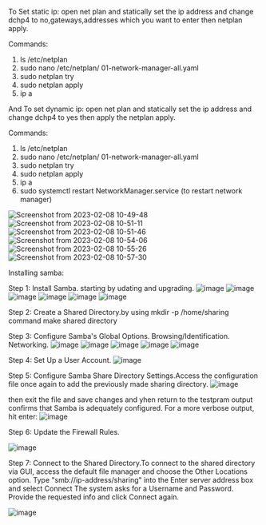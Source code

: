 To Set static ip:
open net plan and statically set the ip address and change dchp4 to no,gateways,addresses which you want to enter then netplan apply.

Commands: 
1) ls /etc/netplan
2) sudo nano /etc/netplan/ 01-network-manager-all.yaml
3) sudo netplan try
4) sudo netplan apply
5) ip a

And To set dynamic ip:
open net plan and statically set the ip address and change dchp4 to yes then apply the netplan apply.

Commands:
1) ls /etc/netplan
2) sudo nano /etc/netplan/ 01-network-manager-all.yaml
3) sudo netplan try
4) sudo netplan apply
5) ip a
6) sudo systemctl restart NetworkManager.service (to restart network manager)

![Screenshot from 2023-02-08 10-49-48](https://user-images.githubusercontent.com/94800480/217448050-f3c811a7-cf31-4021-950f-19ecdf539858.png)
![Screenshot from 2023-02-08 10-51-11](https://user-images.githubusercontent.com/94800480/217448207-4e10b5bf-6048-41f5-b209-41e2fa95d860.png)
![Screenshot from 2023-02-08 10-51-46](https://user-images.githubusercontent.com/94800480/217448212-5d9f2b29-4f5d-4a2a-a6f3-caaac5b1e5a7.png)
![Screenshot from 2023-02-08 10-54-06](https://user-images.githubusercontent.com/94800480/217448218-27a50e27-0449-486c-acde-6d6273e781c7.png)
![Screenshot from 2023-02-08 10-55-26](https://user-images.githubusercontent.com/94800480/217448222-da6bacf3-6a38-4a87-952e-6d28e31d569b.png)
![Screenshot from 2023-02-08 10-57-30](https://user-images.githubusercontent.com/94800480/217448225-4166950e-3d25-4e3e-814e-72992ba2bdaf.png)

Installing samba:

Step 1: Install Samba. starting by udating and upgrading.
![image](https://user-images.githubusercontent.com/94800480/218275355-7e1af86e-5503-433e-9120-b9cc6343331c.png)
![image](https://user-images.githubusercontent.com/94800480/218275362-23ea161f-3439-4fd3-a527-a140e228bbb9.png)
![image](https://user-images.githubusercontent.com/94800480/218275364-e5e79f4f-b0df-4592-adad-1df04a77c461.png)
![image](https://user-images.githubusercontent.com/94800480/218275371-21585886-90ed-469c-b851-c0042b9f480b.png)
![image](https://user-images.githubusercontent.com/94800480/218275374-e254e669-3675-4ccf-b1b4-59b3e7878470.png)
![image](https://user-images.githubusercontent.com/94800480/218275382-8f93e89a-a2b5-439d-b0ce-bf4931ae5007.png)


Step 2: Create a Shared Directory.by using mkdir -p /home/sharing command make shared directory

Step 3: Configure Samba's Global Options. Browsing/Identification. Networking.
![image](https://user-images.githubusercontent.com/94800480/218275403-83a7ef19-f21b-4961-a97a-48e7a1c57c5e.png)
![image](https://user-images.githubusercontent.com/94800480/218275406-b1324ee3-a8f8-41bd-accd-597aff2ecb14.png)
![image](https://user-images.githubusercontent.com/94800480/218275410-6ffd7765-09ea-433a-a793-988ed6833890.png)
![image](https://user-images.githubusercontent.com/94800480/218275418-de1d80dd-d1ba-4396-8bd2-a1a472d13648.png)
![image](https://user-images.githubusercontent.com/94800480/218275422-a530f58b-3270-42ee-b088-9767dbf05eab.png)

Step 4: Set Up a User Account.
![image](https://user-images.githubusercontent.com/94800480/218275429-1942137d-b1d1-4cf3-ad7c-d563c313e869.png)

Step 5: Configure Samba Share Directory Settings.Access the configuration file once again to add the previously made sharing directory.
![image](https://user-images.githubusercontent.com/94800480/218275243-3cf40567-2af6-411d-975f-59e1b7be16ff.png)

then exit the file and save changes and yhen return to the testpram output confirms that Samba is adequately configured. For a more verbose output, hit enter:
![image](https://user-images.githubusercontent.com/94800480/218275440-2d9decf5-7c1c-4335-bbb8-d36ef7e84331.png)

Step 6: Update the Firewall Rules.

![image](https://user-images.githubusercontent.com/94800480/218275444-51d1441f-c1a3-4a81-82d0-7e3b717661a2.png)

Step 7: Connect to the Shared Directory.To connect to the shared directory via GUI, access the default file manager and choose the Other Locations option. Type "smb://ip-address/sharing" into the Enter server address box and select Connect The system asks for a Username and Password. Provide the requested info and click Connect again.

![image](https://user-images.githubusercontent.com/94800480/218275452-006bf96e-44c2-44db-9063-02ce14511ee0.png)

